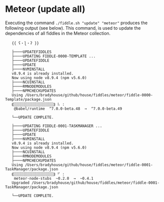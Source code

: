 Meteor (update all)
======

Executing the command `./fiddle.sh "update" "meteor"` produces the following output (see below).  This command, is used 
to update the dependencies of all fiddles in the Meteor collection. 

       {{ ʕ・ɭ・ʔ }}
       
       ├────UPDATEFIDDLES
       ├────UPDATING FIDDLE-0000-TEMPLATE ...
       ├────UPDATEFIDDLE
       ├────UPDATE
       ├────NVMINSTALL
       v8.9.4 is already installed.
       Now using node v8.9.4 (npm v5.6.0)
       ├────NCUINSTALL
       ├────RMNODEMODULES
       ├────NPMCHECKUPDATES
       Using /Users/bradyhouse/github/house/fiddles/meteor/fiddle-0000-Template/package.json
       ⸨░░░░░░░░░░░░░░░░░░⸩ ⠧ :
        @babel/runtime  ^7.0.0-beta.48  →  ^7.0.0-beta.49
       
       └──UPDATE COMPLETE.
       
       ├────UPDATING FIDDLE-0001-TASKMANAGER ...
       ├────UPDATEFIDDLE
       ├────UPDATE
       ├────NVMINSTALL
       v8.9.4 is already installed.
       Now using node v8.9.4 (npm v5.6.0)
       ├────NCUINSTALL
       ├────RMNODEMODULES
       ├────NPMCHECKUPDATES
       Using /Users/bradyhouse/github/house/fiddles/meteor/fiddle-0001-TaskManager/package.json
       ⸨░░░░░░░░░░░░░░░░░░⸩ ⠋ :
        meteor-node-stubs  ~0.2.0  →  ~0.4.1
       Upgraded /Users/bradyhouse/github/house/fiddles/meteor/fiddle-0001-TaskManager/package.json
       
       └──UPDATE COMPLETE.
    
    
